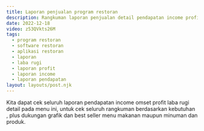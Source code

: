 ```yaml
---
title: Laporan penjualan program restoran
description: Rangkuman laporan penjualan detail pendapatan income profit laba rugi restoran cafe rumah makan.
date: 2022-12-18
video: z53QVkts26M
tags:
  - program restoran
  - software restoran
  - aplikasi restoran
  - laporan
  - laba rugi
  - laporan profit
  - laporan income
  - laporan pendapatan
layout: layouts/post.njk
---
```


Kita dapat cek seluruh laporan pendapatan income omset profit laba rugi detail pada menu ini, untuk cek seluruh rangkuman berdasarkan kebutuhan , plus dukungan grafik dan best seller menu makanan maupun minuman dan produk.
